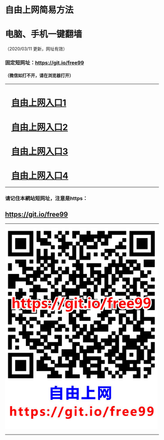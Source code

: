 # 自由上网简易方法

# 电脑、手机一键翻墙

（2020/03/11 更新，网址有效）

### 固定短网址：https://git.io/free99

#### （微信如打不开，请在浏览器打开）


***




# &nbsp;&nbsp; <a href="https://qt.xswet.gq/?_uk4VBCLZl2lo=OhcejEbfF&wCBGa71s=ID&P_fpkgFJyV=Wo&wIOCVsOZp0=nFz&nWEFj8uN4HM=f" target="_blank">自由上网入口1</a>

# &nbsp;&nbsp; <a href="https://github.com/begood0513/goodnews/blob/master/README.md" target="_blank">自由上网入口2</a>

# &nbsp;&nbsp; <a href="https://github.com/oGate2/oo/blob/master/README.md" target="_blank">自由上网入口3</a>

# &nbsp;&nbsp; <a href="https://github.com/djerb2399/www/blob/master/README.md" target="_blank">自由上网入口4</a>


***

### 请记住本網站短网址，注意是https：

## https://git.io/free99


***

<p><img src="https://raw.githubusercontent.com/cunzhen99/zhen99/master/free99.jpg"></p> 

<p></p>

***

